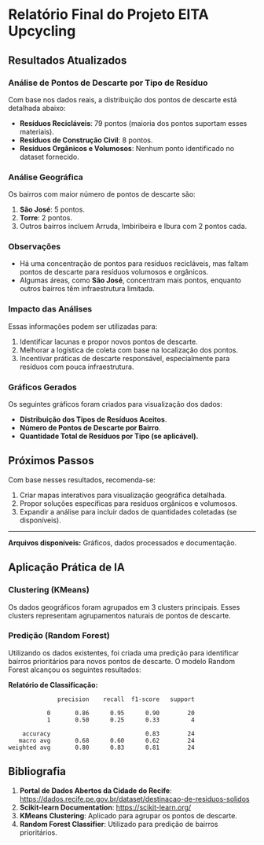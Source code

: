 
# Relatório Final do Projeto EITA Upcycling

## Resultados Atualizados

### Análise de Pontos de Descarte por Tipo de Resíduo
Com base nos dados reais, a distribuição dos pontos de descarte está detalhada abaixo:
- **Resíduos Recicláveis**: 79 pontos (maioria dos pontos suportam esses materiais).
- **Resíduos de Construção Civil**: 8 pontos.
- **Resíduos Orgânicos e Volumosos**: Nenhum ponto identificado no dataset fornecido.

### Análise Geográfica
Os bairros com maior número de pontos de descarte são:
1. **São José**: 5 pontos.
2. **Torre**: 2 pontos.
3. Outros bairros incluem Arruda, Imbiribeira e Ibura com 2 pontos cada.

### Observações
- Há uma concentração de pontos para resíduos recicláveis, mas faltam pontos de descarte para resíduos volumosos e orgânicos.
- Algumas áreas, como **São José**, concentram mais pontos, enquanto outros bairros têm infraestrutura limitada.

### Impacto das Análises
Essas informações podem ser utilizadas para:
1. Identificar lacunas e propor novos pontos de descarte.
2. Melhorar a logística de coleta com base na localização dos pontos.
3. Incentivar práticas de descarte responsável, especialmente para resíduos com pouca infraestrutura.

### Gráficos Gerados
Os seguintes gráficos foram criados para visualização dos dados:
- **Distribuição dos Tipos de Resíduos Aceitos**.
- **Número de Pontos de Descarte por Bairro**.
- **Quantidade Total de Resíduos por Tipo (se aplicável).**

## Próximos Passos
Com base nesses resultados, recomenda-se:
1. Criar mapas interativos para visualização geográfica detalhada.
2. Propor soluções específicas para resíduos orgânicos e volumosos.
3. Expandir a análise para incluir dados de quantidades coletadas (se disponíveis).

---
**Arquivos disponíveis:** Gráficos, dados processados e documentação.

## Aplicação Prática de IA

### Clustering (KMeans)
Os dados geográficos foram agrupados em 3 clusters principais. Esses clusters representam agrupamentos naturais de pontos de descarte.

### Predição (Random Forest)
Utilizando os dados existentes, foi criada uma predição para identificar bairros prioritários para novos pontos de descarte. O modelo Random Forest alcançou os seguintes resultados:

**Relatório de Classificação:**
```
              precision    recall  f1-score   support

           0       0.86      0.95      0.90        20
           1       0.50      0.25      0.33         4

    accuracy                           0.83        24
   macro avg       0.68      0.60      0.62        24
weighted avg       0.80      0.83      0.81        24

```


## Bibliografia
1. **Portal de Dados Abertos da Cidade do Recife**: https://dados.recife.pe.gov.br/dataset/destinacao-de-residuos-solidos
2. **Scikit-learn Documentation**: https://scikit-learn.org/
3. **KMeans Clustering**: Aplicado para agrupar os pontos de descarte.
4. **Random Forest Classifier**: Utilizado para predição de bairros prioritários.

